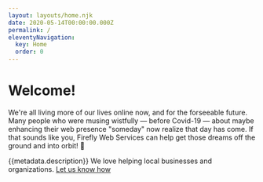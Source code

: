 ```yaml
---
layout: layouts/home.njk
date: 2020-05-14T00:00:00.000Z
permalink: /
eleventyNavigation:
  key: Home
  order: 0
---
```

# Welcome!

We're all living more of our lives online now, and for the forseeable future. Many people who were musing wistfully &mdash; before Covid-19 &mdash; about maybe enhancing their web presence "someday" now realize that day has come. If that sounds like you, Firefly Web Services can help get those dreams off the ground and into orbit! 🚀

{{metadata.description}} We love helping local businesses and organizations. [Let us know how](/contact)
